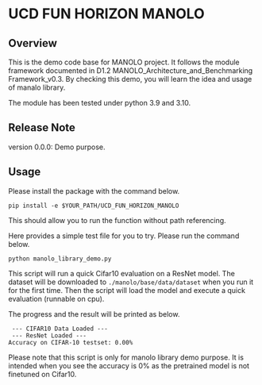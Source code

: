 # UCD FUN HORIZON MANOLO

## Overview
This is the demo code base for MANOLO project. It follows the module framework documented in D1.2 MANOLO_Architecture_and_Benchmarking Framework_v0.3. By checking this demo, you will learn the idea and usage of manalo library.



The module has been tested under python 3.9 and 3.10.

## Release Note
version 0.0.0: Demo purpose.    

## Usage

Please install the package with the command below.
```
pip install -e $YOUR_PATH/UCD_FUN_HORIZON_MANOLO
```
This should allow you to run the function without path referencing.

Here provides a simple test file for you to try. Please run the command below.
```
python manolo_library_demo.py
```
This script will run a quick Cifar10 evaluation on a ResNet model. The dataset will be downloaded to `./manolo/base/data/dataset` when you run it for the first time. Then the script will load the model and execute a quick evaluation (runnable on cpu).   

The progress and the result will be printed as below.
```
 --- CIFAR10 Data Loaded ---
 --- ResNet Loaded --- 
Accuracy on CIFAR-10 testset: 0.00%
```
Please note that this script is only for manolo library demo purpose. It is intended when you see the accuracy is 0% as the pretrained model is not finetuned on Cifar10.



